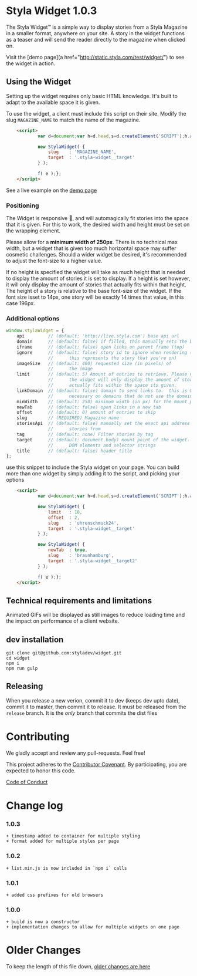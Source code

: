 Styla Widget  1.0.3
=======


The Styla Widget™ is a simple way to display stories from a Styla Magazine in a
smaller format, anywhere on your site. A story in the widget functions as
a teaser and will send the reader directly to the magazine when clicked on.

Visit the [demo page](a href="http://static.styla.com/test/widget/") to see the
widget in action.

Using the Widget
----------------

Setting up the widget requires only basic HTML knowledge. It's built to adapt
to the available space it is given.

To use the widget, a client must include this script on their site. Modify the
slug `MAGAZINE_NAME` to match the name of the magazine.

```html
    <script>
            var d=document;var h=d.head,s=d.createElement('SCRIPT');h.appendChild(s);s.src='//widget.styla.com/list.min.js';var w=window;var f=typeof w.onload==='function'?w.onload:function(){};w.onload=function(e){

            new StylaWidget( {
                slug    : 'MAGAZINE_NAME',
                target  : '.styla-widget__target'
            } );

            f( e );};
    </script>
```

See a live example on the [demo page](http://static.styla.com/test/widget/)


### Positioning

The Widget is responsive 🎉, and will automagically fit stories into the space
that it is given. For this to work, the desired width and height must be set on
the wrapping element.

Please allow for a **minimum width of 250px**. There is no technical max width,
but a widget that is given too much horizontal space may suffer cosmetic
challenges. Should a wider widget be desired, it's recommended to adjust the
font-size to a higher value.

If no height is specified the widget will take as much height that is needed to
display the amount of stories it is set to display. If a height is set however,
it will only display the amount of stories that actually fits within that height.
The height of a story is relative to the base font-size of the widget. If the font
size isset to 14px, one story will be exactly 14 times that value, in this case
196px.


### Additional options

```js
window.stylaWidget = {
    api         // (default: 'http://live.styla.com') base api url
    domain      // (default: false) if filled, this manually sets the base url for links
    iframe      // (default: false) open links on parent frame (top)
    ignore      // (default: false) story id to ignore when rendering (generally
                //      this represents the story that you're on)
    imageSize   // (default: 400) requested size (in pixels) of
                //      the image
    limit       // (default: 5) Amount of entries to retrieve. Please note that
                //      the widget will only display the amount of stories that
                //      actually fits within the space its given.
    linkDomain  // (default: false) domain to send links to.  this is ONLY
                //      necessary on domains that do not use the domainConfig
    minWidth    // (default: 250) minimum width (in px) for the mount point of the widget
    newTab      // (default: false) open links in a new tab
    offset      // (default: 0) amount of entries to skip
    slug        // (REQUIRED) Magazine name
    storiesApi  // (default: false) manually set the exact api address to get
                //      stories from
    tag         // (default: none) Filter stories by tag
    target      // (default: document.body) mount point of the widget. Accepts
                //      DOM elements and selector strings
    title       // (default: false) header title
};
```

use this snippet to include the Styla widget on your page. You can build more than one widget by simply adding it to the script, and picking your options


```html
    <script>
            var d=document;var h=d.head,s=d.createElement('SCRIPT');h.appendChild(s);s.src='widget.styla.com/list.min.js';var w=window;var f=typeof w.onload==='function'?w.onload:function(){};w.onload=function(e){

            new StylaWidget( {
                limit   : 10,
                offset  : 2,
                slug    : 'uhrenschmuck24',
                target  : '.styla-widget__target'
            } );

            new StylaWidget( {
                newTab  : true,
                slug    : 'braunhamburg',
                target  : '.styla-widget__target2'
            } );

            f( e );};
    </script>
```



Technical requirements and limitations
--------------------------------------

Animated GIFs will be displayed as still images to reduce loading time and the
impact on performance of a client website.


dev installation
----------------

```
git clone git@github.com:styladev/widget.git
cd widget
npm i
npm run gulp
```


Releasing
--------

When you release a new verion, commit it to dev (keeps dev upto date), commit it to master, then commit it to release. It must be released from the `release` branch.  It is the *only* branch that commits the dist files



Contributing
============

We gladly accept and review any pull-requests. Feel free!


This project adheres to the [Contributor Covenant](http://contributor-covenant.org/). By participating, you are expected to honor this code.

[Code of Conduct](https://github.com/styladev/widget/blob/master/CODE_OF_CONDUCT.md)



Change log
==========

### 1.0.3

    + timestamp added to container for multiple styling
    + format added for multiple styles per page


### 1.0.2

    + list.min.js is now included in `npm i` calls


### 1.0.1

    + added css prefixes for old browsers


### 1.0.0

    + build is now a constructor
    + implementation changes to allow for multiple widgets on one page


Older Changes
=============

To keep the length of this file down, [older changes are here](./older_changes.md)
